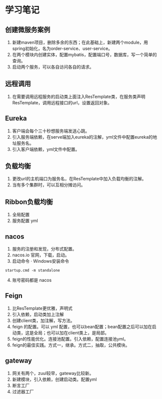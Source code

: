 # 学习笔记
## 创建微服务案例
1. 新建maven项目，删除多余的东西；在此基础上，新建两个module，用spring初始化，名为order-service、user-service。
2. 在两个模块内创建实体，配置mybatis，配置端口号，数据库，写一个简单的查询。
3. 启动两个服务，可以各自访问各自的请求。

## 远程调用
1. 在需要调用远程服务的启动类上面注入ResTemplate类，在服务类声明ResTemplate，调用远程接口的url，设置返回对象。

## Eureka
1. 客户端会每个三十秒想服务端发送心跳。
2. 引入服务端依赖，在serve端加入eureka的注解，yml文件中配置eureka的地址服务名。
3. 引入客户端依赖，yml文件中配置。

## 负载均衡
 1. 更改url的主机端口为服务名，在ResTemplate中加入负载均衡的注解。
 2. 当有多个集群时，可以互相分摊访问。

## Ribbon负载均衡
1. 全局配置
2. 服务配置 yml

## nacos
1. 服务的注册和发现，分布式配置。
2. nacos.io 官网，下载，启动。
3. 启动命令
· Windows安装命令
```
startup.cmd -m standalone
```
4. 账号密码都是 nacos

## Feign
1. 比ResTemplate更优雅，声明式
2. 引入依赖，启动类加上注解
3. 创建client类，加注解，写方法。
4. feign 的配置。可以 yml 配置，也可以bean配置；bean配置之后可以加在启动类，这是全局；也可以加在client类上，是局部。
5. feign的性能优化。连接池配置。引入依赖，配置连接池yml。
6. feign的最佳实践。方式一，继承。方式二，抽取，公共模块。

## gateway
1. 网关有两个，zuul较早，gateway比较新。
2. 新建模块，引入依赖，创建启动类。配置yml
3. 断言工厂
4. 过滤器工厂